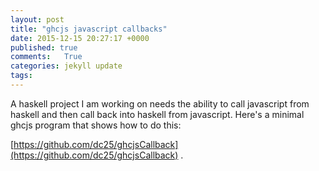 ```yaml
---
layout: post
title: "ghcjs javascript callbacks"
date: 2015-12-15 20:27:17 +0000
published: true
comments:   True
categories: jekyll update
tags:
---
```


A haskell project I am working on needs the ability to call javascript from haskell and then call back into haskell from javascript.   Here's a minimal ghcjs program that shows how to do this: 

[https://github.com/dc25/ghcjsCallback](https://github.com/dc25/ghcjsCallback) 
.

